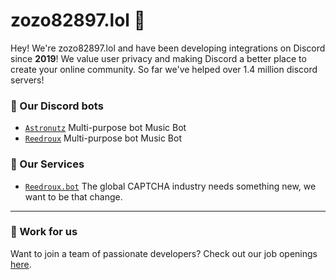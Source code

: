 # zozo82897.lol 👋

Hey! We're zozo82897.lol  and have been developing integrations on Discord since **2019**! We value user privacy and making Discord a better place to create your online community. So far we've helped over 1.4 million discord servers!


### 🤖 Our Discord bots
- [`Astronutz`]() Multi-purpose bot Music Bot
- [`Reedroux`](https://reedrouxmusic.vercel.app/) Multi-purpose bot Music Bot


### 🚀 Our Services
- [`Reedroux.bot`](https://reedrouxmusic.vercel.app/) The global CAPTCHA industry needs something new, we want to be that change. 

---

### 💼 Work for us
Want to join a team of passionate developers? Check out our job openings [here](https://zozo82897.lol ).
